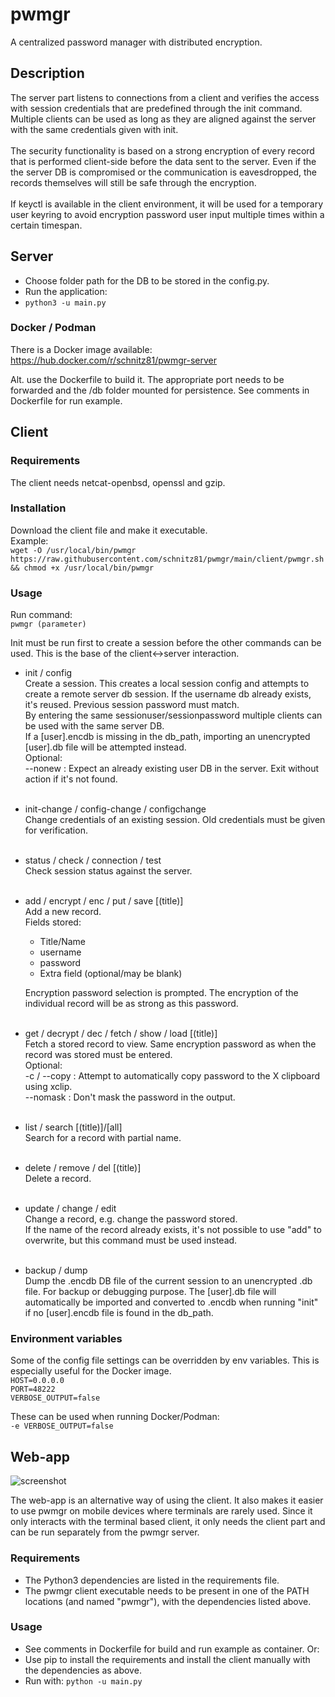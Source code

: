 # pwmgr
A centralized password manager with distributed encryption.

## Description
The server part listens to connections from a client and verifies the access with session credentials that are predefined through the init command. Multiple clients can be used as long as they are aligned  against the server with the same credentials given with init. 
<br><br>The security functionality is based on a strong encryption of every record that is performed client-side before the data sent to the server. Even if the the server DB is compromised or the communication is eavesdropped, the records themselves will still be safe through the encryption.
<br><br>If keyctl is available in the client environment, it will be used for a temporary user keyring to avoid encryption password user input multiple times within a certain timespan.

## Server
- Choose folder path for the DB to be stored in the config.py.
- Run the application: 
- ```python3 -u main.py```

### Docker / Podman

There is a Docker image available:
https://hub.docker.com/r/schnitz81/pwmgr-server

Alt. use the Dockerfile to build it. The appropriate port needs to be forwarded and the /db folder mounted for persistence. See comments in Dockerfile for run example.


## Client

### Requirements

The client needs netcat-openbsd, openssl and gzip. 

### Installation
Download the client file and make it executable.<br>
Example:<br>
```wget -O /usr/local/bin/pwmgr https://raw.githubusercontent.com/schnitz81/pwmgr/main/client/pwmgr.sh && chmod +x /usr/local/bin/pwmgr```

### Usage

Run command:<br> 
```pwmgr (parameter)```

Init must be run first to create a session before the other commands can be used. This is the base of the client<->server interaction. 

- init / config<br>
  Create a session. This creates a local session config and attempts to create a remote server db session. If the username db already exists, it's reused. Previous session password must match.<br>
  By entering the same sessionuser/sessionpassword  multiple clients can be used with the same server DB.<br>
  If a [user].encdb is missing in the db_path, importing an unencrypted [user].db file will be attempted instead.<br>
  Optional:<br>
  --nonew  : Expect an already existing user DB in the server. Exit without
  action if it's not found.<br><br>
- init-change / config-change / configchange<br>
  Change credentials of an existing session. Old credentials must be given for verification.<br><br>
- status / check / connection / test<br>
  Check session status against the server.<br><br>
- add / encrypt / enc / put / save [(title)]<br>
  Add a new record.<br>
  Fields stored:<br>
  - Title/Name
  - username
  - password
  - Extra field (optional/may be blank)

  Encryption password selection is prompted. The encryption of the individual record will be as strong as this password.<br><br>
- get / decrypt / dec / fetch / show / load [(title)]<br>
  Fetch a stored record to view. Same encryption password as when the record was stored must be entered.<br>
  Optional:<br>
  -c / --copy  : Attempt to automatically copy password to the X clipboard
  using xclip.<br>
  --nomask  : Don't mask the password in the output.<br><br>

- list / search [(title)]/[all]<br>
  Search for a record with partial name.<br><br>
- delete / remove / del [(title)]<br>
  Delete a record.<br><br>
- update / change / edit<br>
  Change a record, e.g. change the password stored.<br>
  If the name of the record already exists, it's not possible to use "add" to overwrite, but this command must be used instead.<br><br>
- backup / dump<br>
  Dump the .encdb DB file of the current session to an unencrypted .db file.
  For backup or debugging purpose. The [user].db file will automatically be
  imported and converted to .encdb when running "init" if no [user].encdb file
  is found in the db_path.

### Environment variables

Some of the config file settings can be overridden by env variables. This is especially useful for the Docker image.<br>
```HOST=0.0.0.0```<br>
```PORT=48222```<br>
```VERBOSE_OUTPUT=false```<br>

These can be used when running Docker/Podman:<br>
```-e VERBOSE_OUTPUT=false```<br>

## Web-app

![screenshot](webapp/images/screenshot.png)

The web-app is an alternative way of using the client. It also makes it easier to use pwmgr on mobile devices where terminals are rarely used.
Since it only interacts with the terminal based client, it only needs the client part and can be run separately from the pwmgr server. 

### Requirements

- The Python3 dependencies are listed in the requirements file.
- The pwmgr client executable needs to be present in one of the PATH locations (and named "pwmgr"), with the dependencies listed above.

### Usage

- See comments in Dockerfile for build and run example as container. Or:<br>
- Use pip to install the requirements and install the client manually with the dependencies as above.
- Run with: ```python -u main.py```<br>
